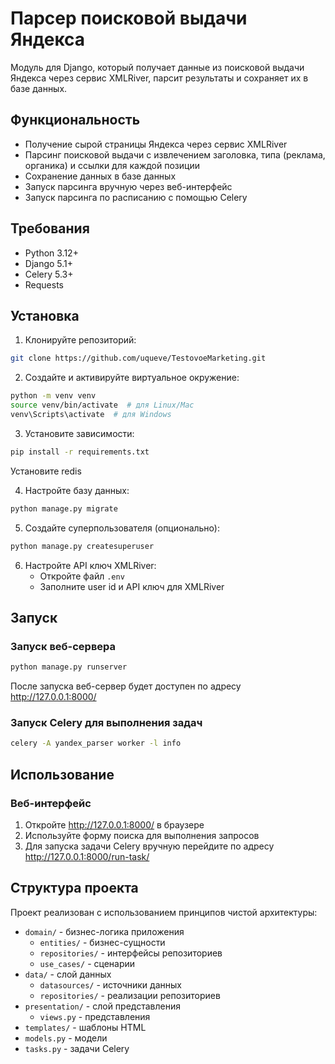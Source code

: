 # Парсер поисковой выдачи Яндекса

Модуль для Django, который получает данные из поисковой выдачи Яндекса через сервис XMLRiver, парсит результаты и сохраняет их в базе данных.

## Функциональность

- Получение сырой страницы Яндекса через сервис XMLRiver
- Парсинг поисковой выдачи с извлечением заголовка, типа (реклама, органика) и ссылки для каждой позиции
- Сохранение данных в базе данных
- Запуск парсинга вручную через веб-интерфейс
- Запуск парсинга по расписанию с помощью Celery

## Требования

- Python 3.12+
- Django 5.1+
- Celery 5.3+
- Requests

## Установка

1. Клонируйте репозиторий:
```bash
git clone https://github.com/uqueve/TestovoeMarketing.git
```

2. Создайте и активируйте виртуальное окружение:
```bash
python -m venv venv
source venv/bin/activate  # для Linux/Mac
venv\Scripts\activate  # для Windows
```

3. Установите зависимости:
```bash
pip install -r requirements.txt
```
Установите redis

4. Настройте базу данных:
```bash
python manage.py migrate
```

5. Создайте суперпользователя (опционально):
```bash
python manage.py createsuperuser
```

6. Настройте API ключ XMLRiver:
   - Откройте файл `.env`
   - Заполните user id и API ключ для XMLRiver 

## Запуск

### Запуск веб-сервера

```bash
python manage.py runserver
```

После запуска веб-сервер будет доступен по адресу http://127.0.0.1:8000/

### Запуск Celery для выполнения задач

```bash
celery -A yandex_parser worker -l info
```

## Использование

### Веб-интерфейс

1. Откройте http://127.0.0.1:8000/ в браузере
2. Используйте форму поиска для выполнения запросов
3. Для запуска задачи Celery вручную перейдите по адресу http://127.0.0.1:8000/run-task/

## Структура проекта

Проект реализован с использованием принципов чистой архитектуры:

- `domain/` - бизнес-логика приложения
  - `entities/` - бизнес-сущности
  - `repositories/` - интерфейсы репозиториев
  - `use_cases/` - сценарии
- `data/` - слой данных
  - `datasources/` - источники данных
  - `repositories/` - реализации репозиториев
- `presentation/` - слой представления
  - `views.py` - представления
- `templates/` - шаблоны HTML
- `models.py` - модели
- `tasks.py` - задачи Celery 
